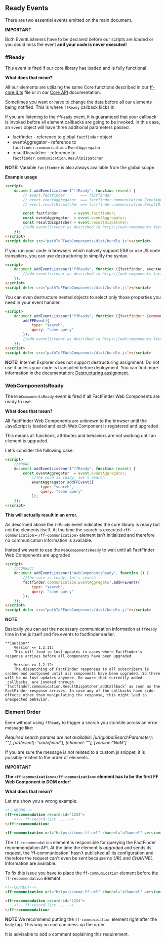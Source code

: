 ## Ready Events
There are two essential events emitted on the main document.

**IMPORTANT**

Both EventListeners have to be declared before our scripts are loaded or you could miss the event **and your code is never executed**!

### ffReady
This event is fired if our core library has loaded and is fully functional.

**What does that mean?**

All our elements are utilizing the same Core functions described in our [ff-core.d.ts](https://github.com/FACT-Finder-Web-Components/ff-web-components/blob/master/dist/ff-core.d.ts) file or in our [Core API](/api/3.x/core-result-dispatcher) documentation.

Sometimes you want or have to change the data before all our elements being notified. This is where `ffReady` callback kicks in.

If you are listening to the `ffReady` event, it is guaranteed that your callback is invoked before all element callbacks are going to be invoked.
In this case, an `event` object will have three additional parameters passed.
* factfinder - reference to global `factfinder` object
* eventAggregator - reference to `factfinder.communication.EventAggregator`
* resultDispatcher - reference to `factfinder.communication.ResultDispatcher`

**NOTE:**
 Variable `factfinder` is also always available from the global scope.

**Example usage**
```html
<script>
    document.addEventListener("ffReady", function (event) {
        // event.factfinder       === factfinder
        // event.eventAggregator  === factfinder.communication.EventAggregator
        // event.resultDispatcher === factfinder.communication.ResultDispatcher

        const factfinder       = event.factfinder;
        const eventAggregator  = event.eventAggregator;
        const resultDispatcher = event.resultDispatcher;
        //add eventlistener as described in https://web-components.fact-finder.de/api/core-result-dispatcher
    });
</script>
<script defer src="pathToFFWebComponents/dist/bundle.js"></script>
```

If you run your code in browsers which natively support ES6 or use JS code transpilers, you can use destructuring to simplify the syntax.
```html
<script>
    document.addEventListener("ffReady", function ({factfinder, eventAggregator, resultDispatcher}) {
        //add eventlistener as described in https://web-components.fact-finder.de/api/core-result-dispatcher
    });
</script>
<script defer src="pathToFFWebComponents/dist/bundle.js"></script>
```
You can even destructure nested objects to select only those properties you need in your event handler.
```html
<script>
    document.addEventListener("ffReady", function ({factfinder: {communication: {EventAggregator: {addFFEvent}}}}) {
        addFFEvent({
            type: "search",
            query: "some query"
        });
        //add eventlistener as described in https://web-components.fact-finder.de/api/core-result-dispatcher
    });
</script>
<script defer src="pathToFFWebComponents/dist/bundle.js"></script>
```
**NOTE:**
Internet Explorer does not support destructuring assignment. Do not use it unless your code is transpiled before deployment.
You can find more information in the documentation: [Destructuring assignment](https://developer.mozilla.org/docs/Web/JavaScript/Reference/Operators/Destructuring_assignment).

### WebComponentsReady
The `WebComponentsReady` event is fired if all FactFinder Web Components are ready to use.

**What does that mean?**

All FactFinder Web Components are unknown to the browser until the JavaScript is loaded and each Web Component is registered and upgraded.

This means all functions, attributes and behaviors are not working until an element is upgraded.

Let's consider the following case:
```html
<script>
    //WRONG
    document.addEventListener("ffReady", function (event) {
        const eventAggregator  = event.eventAggregator;
            //the core is ready, let's search
            eventAggregator.addFFEvent({
                type: "search",
                query: "some query"
            });
    });
</script>
```

**This will actually result in an error.**

As described above the `ffReady` event indicates the core library is ready but not the elements itself. At the time the search is executed `<ff-communication></ff-communication>` element isn't initialized and therefore no communication information is available.

Instead we want to use the `WebComponentsReady` to wait until all FactFinder Web Components are upgraded:
```html
<script>
    //CORRECT
    document.addEventListener("WebComponentsReady", function () {
        //the core is ready, let's search
        factfinder.communication.EventAggregator.addFFEvent({
            type: "search",
            query: "some query"
        });
    });
</script>
<script defer src="pathToFFWebComponents/dist/bundle.js"></script>
```

**NOTE**

Basically you can set the necessary communication information at `ffReady` time in the js itself and fire events to factfinder earlier.

    **Caution**
        Version <= 1.2.11:
        This will lead to lost updates in cases where FactFinder's response arrives before all components have been upgraded.
        
        Version >= 1.2.12:
        The dispatching of FactFinder responses to all subscribers is cached and postponed until all components have been upgraded. So there will be no lost updates anymore. Be aware that currently added _callbacks_ are invoked through `factfinder.communication.ResultDispatcher.addCallback` as soon as the FactFinder response arrives. In case any of the callbacks have side-effects other than manipulating the response, this might lead to unexpected behavior.


### Element Order
Even without using `ffReady` to trigger a search you stumble across an error message like:

_Required search params are not available: [url(globalSearchParameter): ""], [url(event): "undefined"], [channel: ""], [version:"NaN"]_

If you are sure the message is not related to a custom js snippet, it is possibly related to the order of elements.

**IMPORTANT**

**The `<ff-communication></ff-communication>` element has to be the first FF Web Component in DOM order!**

**What does that mean?**

Let me show you a wrong example:

```html
<!--WRONG-->
<ff-recommendation record-id="1234">
    <!-- ff-record-list ....-->
</ff-recommendation>

<ff-communication url="https://some.ff.url" channel="aChannel" version="7.2"></ff-communication>
```

The `ff-recommendation` element is responsible for querying the FactFinder recommendation API. At the time the element is _upgraded_ and sends its request, the 'ff-communication' hasn't published all its configuration and therefore the request can't even be sent because no _URL_ and _CHANNEL_ information are available.

To fix this issue you have to place the `ff-communication` element before the `ff-recommendation` element:
```html
<!--CORRECT-->
<ff-communication url="https://some.ff.url" channel="aChannel" version="7.2"></ff-communication>

<ff-recommendation record-id="1234">
    <!-- ff-record-list ....-->
</ff-recommendation>
```

**NOTE**
We recommend putting the `ff-communication` element right after the `body` tag. This way no one can mess up the order.

It is advisable to add a comment explaining this requirement.
